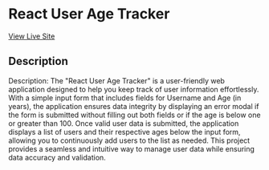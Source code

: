 # React User Age Tracker
[View Live Site]()

## Description 

Description: The "React User Age Tracker" is a user-friendly web application designed to help you keep track of user information effortlessly. With a simple input form that includes fields for Username and Age (in years), the application ensures data integrity by displaying an error modal if the form is submitted without filling out both fields or if the age is below one or greater than 100. Once valid user data is submitted, the application displays a list of users and their respective ages below the input form, allowing you to continuously add users to the list as needed. This project provides a seamless and intuitive way to manage user data while ensuring data accuracy and validation.
